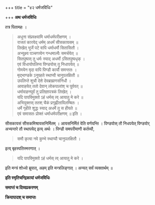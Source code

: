 +++
title = "४२ धर्मजविधिः"

+++
**अथ धर्मजविधिः**

तत्र पितामहः ।

> अधुना संप्रवक्ष्यामि धर्माधर्मपरीक्षणम् ।  
> राजतं कारयेद् धर्मम् अधर्मं सीसकायसम् ॥  
> लिखेत् भूर्जे पटे वापि धर्माधर्मौ सितासितौ ।  
> अभ्युक्ष्य पञ्चगव्येन गन्धमाल्यैः समर्चयेत् ॥  
> सितपुष्पस् तु धर्मः स्याद् अधर्मो ऽसितपुष्पधृक् ।  
> एवं विधायोपलिप्य पिण्डयोस् तु निधापयेत् ॥  
> गोमयेन मृदा वापि पिण्डौ कार्यौ समन्ततः ।  
> मृद्भाण्डके ऽनुपहते स्थाप्यौ चानुपलक्षितौ ॥  
> उपलिप्ते शुचौ देशे देवब्राह्मणसंनिधौ ।  
> आवाहयेत् ततो देवान् लोकपालांश् च पूर्ववत् ॥  
> धर्मावाहनपूर्वं तु प्रतिज्ञापत्रकं लिखेत् ।  
> यदि पापविमुक्तो ऽहं धर्मस् त्व् आयातु मे करे ॥  
> अभियुक्तस् ततश् चैकं प्रगृह्णीताविलम्बितः ।  
> धर्मे गृहीते शुद्धः स्याद् अधर्मे तु स हीयते ॥  
> एवं समासतः प्रोक्तं धर्माधर्मपरीक्षणम् ॥ इति ।

सीसकायसं सीसकमिश्रायसनिर्मितम् । आयसनिर्मितं वेति वर्णयन्ति । पिण्डयोस् तौ निधपयेत् पिण्डयोर् अभ्यन्तरे तौ स्थापयेद् इत्य् अर्थः । पिण्डौ समपरीमाणौ कर्तव्यौ,

> समौ कृत्वा नवे कुम्भे स्थाप्यौ चानुपलक्षितौ ।

इत्य् बृहस्पतिस्मरणात् ।

> यदि पापविमुक्तो ऽहं धर्मस् त्व् आयातु मे करे ।

इति मन्त्रं शोध्यो ब्रूयात्, अहम् इति मन्त्रलिङ्गात् । अन्यत् सर्वं व्यक्तार्थम् ॥

**इति स्मृतिचन्द्रिकायां धर्मजविधिः**

**समाप्तं च दिव्यप्रकरणम्**

**क्रियापादश् च समाप्तः**
